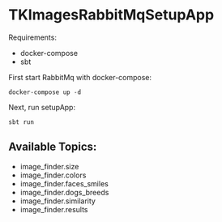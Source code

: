 # TKImagesRabbitMqSetupApp

Requirements:
- docker-compose
- sbt

First start RabbitMq with docker-compose:

    docker-compose up -d

Next, run setupApp:

    sbt run


## Available Topics:
- image_finder.size
- image_finder.colors
- image_finder.faces_smiles
- image_finder.dogs_breeds
- image_finder.similarity
- image_finder.results